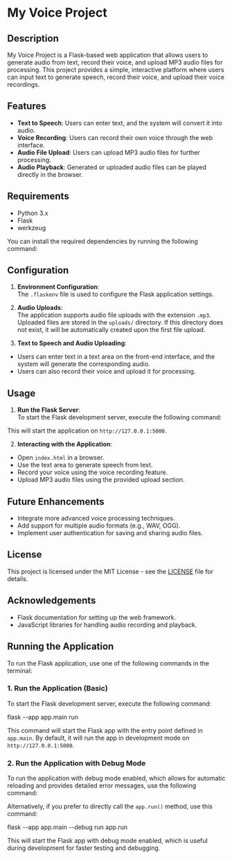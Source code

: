 
# My Voice Project

## Description

My Voice Project is a Flask-based web application that allows users to generate audio from text, record their voice, and upload MP3 audio files for processing. This project provides a simple, interactive platform where users can input text to generate speech, record their voice, and upload their voice recordings.

## Features

- **Text to Speech**: Users can enter text, and the system will convert it into audio.
- **Voice Recording**: Users can record their own voice through the web interface.
- **Audio File Upload**: Users can upload MP3 audio files for further processing.
- **Audio Playback**: Generated or uploaded audio files can be played directly in the browser.

## Requirements

- Python 3.x
- Flask
- werkzeug

You can install the required dependencies by running the following command:

## Configuration

1. **Environment Configuration**:  
   The `.flaskenv` file is used to configure the Flask application settings.

2. **Audio Uploads**:  
The application supports audio file uploads with the extension `.mp3`. Uploaded files are stored in the `uploads/` directory. If this directory does not exist, it will be automatically created upon the first file upload.

3. **Text to Speech and Audio Uploading**:  
- Users can enter text in a text area on the front-end interface, and the system will generate the corresponding audio.
- Users can also record their voice and upload it for processing.

## Usage

1. **Run the Flask Server**:  
To start the Flask development server, execute the following command:

This will start the application on `http://127.0.0.1:5000`.

2. **Interacting with the Application**:  
- Open `index.html` in a browser.
- Use the text area to generate speech from text.
- Record your voice using the voice recording feature.
- Upload MP3 audio files using the provided upload section.

## Future Enhancements

- Integrate more advanced voice processing techniques.
- Add support for multiple audio formats (e.g., WAV, OGG).
- Implement user authentication for saving and sharing audio files.

## License

This project is licensed under the MIT License - see the [LICENSE](LICENSE) file for details.

## Acknowledgements

- Flask documentation for setting up the web framework.
- JavaScript libraries for handling audio recording and playback.


## Running the Application

To run the Flask application, use one of the following commands in the terminal:

### 1. Run the Application (Basic)

To start the Flask development server, execute the following command:

flask --app app.main run

This command will start the Flask app with the entry point defined in `app.main`. By default, it will run the app in development mode on `http://127.0.0.1:5000`.

### 2. Run the Application with Debug Mode

To run the application with debug mode enabled, which allows for automatic reloading and provides detailed error messages, use the following command:


Alternatively, if you prefer to directly call the `app.run()` method, use this command:


flask --app app.main --debug run app.run


This will start the Flask app with debug mode enabled, which is useful during development for faster testing and debugging.




